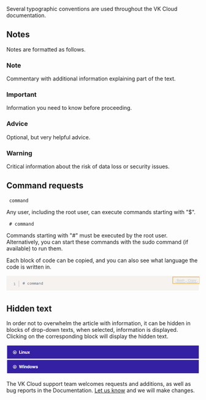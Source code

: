 Several typographic conventions are used throughout the VK Cloud documentation.

## Notes

Notes are formatted as follows.

### Note

Commentary with additional information explaining part of the text.

### Important

Information you need to know before proceeding.

### Advice

Optional, but very helpful advice.

### Warning

Critical information about the risk of data loss or security issues.

## Command requests

```
 command
```

Any user, including the root user, can execute commands starting with "$".

```
 # command
```

Commands starting with "#" must be executed by the root user. Alternatively, you can start these commands with the sudo command (if available) to run them.

Each block of code can be copied, and you can also see what language the code is written in.

![](./assets/1595591662397-1595591662397.png)

## Hidden text

In order not to overwhelm the article with information, it can be hidden in blocks of drop-down texts, when selected, information is displayed. Clicking on the corresponding block will display the hidden text.

![](./assets/1595593151241-1595593151241.png)

The VK Cloud support team welcomes requests and additions, as well as bug reports in the Documentation. [Let us know](/en/contacts) and we will make changes.

